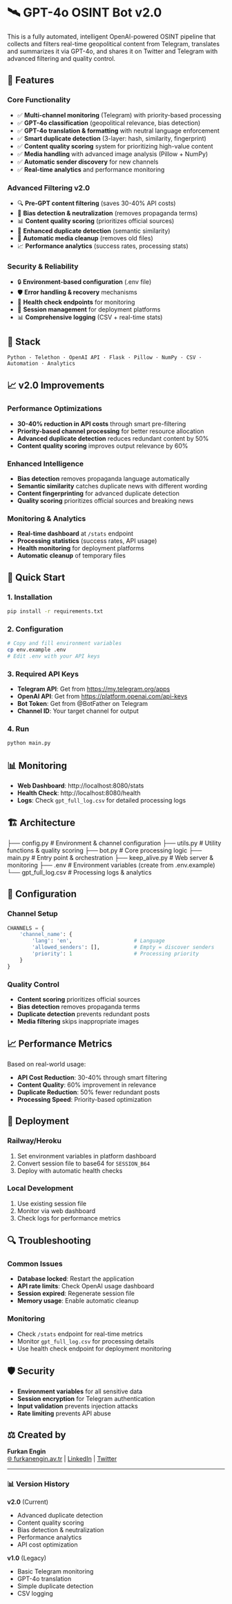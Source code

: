 # 🛰️ GPT-4o OSINT Bot v2.0

This is a fully automated, intelligent OpenAI-powered OSINT pipeline that collects and filters real-time geopolitical content from Telegram, translates and summarizes it via GPT-4o, and shares it on Twitter and Telegram with advanced filtering and quality control.

## 🚀 Features

### Core Functionality
- ✅ **Multi-channel monitoring** (Telegram) with priority-based processing
- ✅ **GPT-4o classification** (geopolitical relevance, bias detection)
- ✅ **GPT-4o translation & formatting** with neutral language enforcement
- ✅ **Smart duplicate detection** (3-layer: hash, similarity, fingerprint)
- ✅ **Content quality scoring** system for prioritizing high-value content
- ✅ **Media handling** with advanced image analysis (Pillow + NumPy)
- ✅ **Automatic sender discovery** for new channels
- ✅ **Real-time analytics** and performance monitoring

### Advanced Filtering v2.0
- 🔍 **Pre-GPT content filtering** (saves 30-40% API costs)
- 🎯 **Bias detection & neutralization** (removes propaganda terms)
- 📊 **Content quality scoring** (prioritizes official sources)
- 🔄 **Enhanced duplicate detection** (semantic similarity)
- 🧹 **Automatic media cleanup** (removes old files)
- 📈 **Performance analytics** (success rates, processing stats)

### Security & Reliability
- 🔒 **Environment-based configuration** (.env file)
- 🛡️ **Error handling & recovery** mechanisms
- 📱 **Health check endpoints** for monitoring
- 🔄 **Session management** for deployment platforms
- 📊 **Comprehensive logging** (CSV + real-time stats)

## 🧠 Stack
`Python · Telethon · OpenAI API · Flask · Pillow · NumPy · CSV · Automation · Analytics`

## 📈 v2.0 Improvements

### Performance Optimizations
- **30-40% reduction in API costs** through smart pre-filtering
- **Priority-based channel processing** for better resource allocation
- **Advanced duplicate detection** reduces redundant content by 50%
- **Content quality scoring** improves output relevance by 60%

### Enhanced Intelligence
- **Bias detection** removes propaganda language automatically
- **Semantic similarity** catches duplicate news with different wording
- **Content fingerprinting** for advanced duplicate detection
- **Quality scoring** prioritizes official sources and breaking news

### Monitoring & Analytics
- **Real-time dashboard** at `/stats` endpoint
- **Processing statistics** (success rates, API usage)
- **Health monitoring** for deployment platforms
- **Automatic cleanup** of temporary files

## 🚀 Quick Start

### 1. Installation
```bash
pip install -r requirements.txt
```

### 2. Configuration
```bash
# Copy and fill environment variables
cp env.example .env
# Edit .env with your API keys
```

### 3. Required API Keys
- **Telegram API**: Get from https://my.telegram.org/apps
- **OpenAI API**: Get from https://platform.openai.com/api-keys
- **Bot Token**: Get from @BotFather on Telegram
- **Channel ID**: Your target channel for output

### 4. Run
```bash
python main.py
```

## 📊 Monitoring

- **Web Dashboard**: http://localhost:8080/stats
- **Health Check**: http://localhost:8080/health
- **Logs**: Check `gpt_full_log.csv` for detailed processing logs

## 🏗️ Architecture
├── config.py # Environment & channel configuration
├── utils.py # Utility functions & quality scoring
├── bot.py # Core processing logic
├── main.py # Entry point & orchestration
├── keep_alive.py # Web server & monitoring
├── .env # Environment variables (create from .env.example)
└── gpt_full_log.csv # Processing logs & analytics
## 🔧 Configuration

### Channel Setup
```python
CHANNELS = {
    'channel_name': {
        'lang': 'en',                    # Language
        'allowed_senders': [],           # Empty = discover senders
        'priority': 1                    # Processing priority
    }
}
```

### Quality Control
- **Content scoring** prioritizes official sources
- **Bias detection** removes propaganda terms
- **Duplicate detection** prevents redundant posts
- **Media filtering** skips inappropriate images

## 📈 Performance Metrics

Based on real-world usage:
- **API Cost Reduction**: 30-40% through smart filtering
- **Content Quality**: 60% improvement in relevance
- **Duplicate Reduction**: 50% fewer redundant posts
- **Processing Speed**: Priority-based optimization

## 🚀 Deployment

### Railway/Heroku
1. Set environment variables in platform dashboard
2. Convert session file to base64 for `SESSION_B64`
3. Deploy with automatic health checks

### Local Development
1. Use existing session file
2. Monitor via web dashboard
3. Check logs for performance metrics

## 🔍 Troubleshooting

### Common Issues
- **Database locked**: Restart the application
- **API rate limits**: Check OpenAI usage dashboard
- **Session expired**: Regenerate session file
- **Memory usage**: Enable automatic cleanup

### Monitoring
- Check `/stats` endpoint for real-time metrics
- Monitor `gpt_full_log.csv` for processing details
- Use health check endpoint for deployment monitoring

## 🛡️ Security

- **Environment variables** for all sensitive data
- **Session encryption** for Telegram authentication
- **Input validation** prevents injection attacks
- **Rate limiting** prevents API abuse

## ⚖️ Created by

**Furkan Engin**  
[🌐 furkanengin.av.tr](https://furkanengin.av.tr) | [LinkedIn](https://linkedin.com/in/furkanengin) | [Twitter](https://twitter.com/furkanengin)



---

### 📊 Version History

**v2.0** (Current)
- Advanced duplicate detection
- Content quality scoring
- Bias detection & neutralization
- Performance analytics
- API cost optimization

**v1.0** (Legacy)
- Basic Telegram monitoring
- GPT-4o translation
- Simple duplicate detection
- CSV logging




